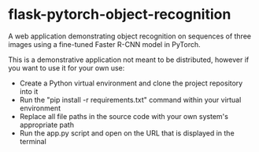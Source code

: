 # flask-pytorch-object-recognition
A web application demonstrating object recognition on sequences of three images using a fine-tuned Faster R-CNN model in PyTorch.

This is a demonstrative application not meant to be distributed, however if you want to use it for your own use:
* Create a Python virtual environment and clone the project repository into it
* Run the "pip install -r requirements.txt" command within your virtual environment
* Replace all file paths in the source code with your own system's appropriate path
* Run the app.py script and open on the URL that is displayed in the terminal
